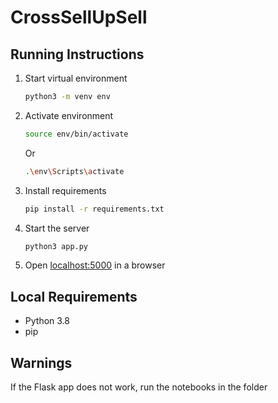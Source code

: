 # CrossSellUpSell

## Running Instructions

1. Start virtual environment

   ```bash
   python3 -m venv env
   ```

2. Activate environment

   ```bash
   source env/bin/activate
   ```

   Or

   ```bash
   .\env\Scripts\activate
   ```

3. Install requirements

   ```bash
   pip install -r requirements.txt
   ```

4. Start the server

   ```bash
   python3 app.py
   ```

4. Open [localhost:5000](http://localhost:5000) in a browser

## Local Requirements

* Python 3.8
* pip

## Warnings

If the Flask app does not work, run the notebooks in the folder
